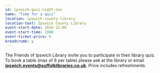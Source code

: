 ```yaml
---
id: ipswich-quiz-night-nov
name: "Time for a quiz"
location: ipswich-county-library
location-text: Ipswich County Library
event-start-date: 2016-12-08
event-start-time: 1900
event-ticket-price: 6
breadcrumb: y
---
```


The Friends of Ipswich Library invite you to participate in their library quiz. To book a table (max of 6 per table) please ask at the library or email **ipswich.events@suffolklibraries.co.uk**. Price includes refreshments.
